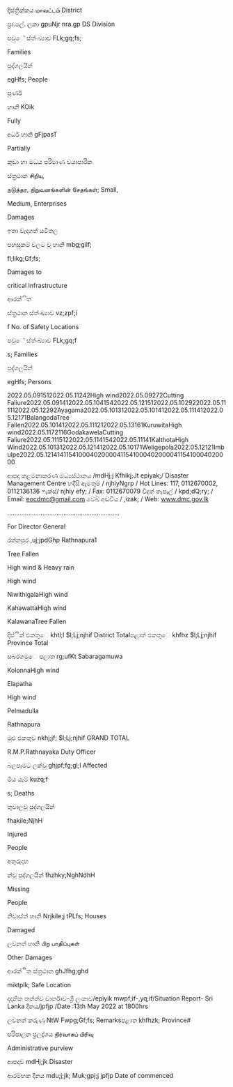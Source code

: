 දිස්ත්‍රික්කය மாவட்டம் District

ප්‍රා.ලේ. ලකා gpuNjr nra.gp DS Division

පවුේ ස්ත්‍ංඛ්‍යාව FLk;gq;fs;

Families

පුද්ගලයින්

egHfs; People

පූර්ණ

හානි KOik

Fully

අර්ධ හානි gFjpasT

Partially

කුඩා හා මධය පරිමාණ වයාපාරික

ස්ත්‍රථාන சிறிய,

நடுத்தர, நிறுவனங்களின் சேதங்கள்; Small,

Medium, Enterprises

Damages

ඉතා වැදගත් යටිතල

පහසුකම් වලට වූ හානි mbg;gilf;

fl;likg;Gf;fs;

Damages to

critical Infrastructure

ආරක්ිත

ස්ත්‍රථාන ස්ත්‍ංඛ්‍යාව vz;zpf;i

f No. of Safety Locations

පවුේ ස්ත්‍ංඛ්‍යාව FLk;gq;f

s; Families

පුද්ගලයින්

egHfs; Persons

2022.05.091512022.05.11242High wind2022.05.09272Cutting Faliure2022.05.091412022.05.1041542022.05.121512022.05.102922022.05.111112022.05.12292Ayagama2022.05.101312022.05.101412022.05.111412022.05.12171BalangodaTree Fallen2022.05.101412022.05.111212022.05.13161KuruwitaHigh wind2022.05.1172116GodakawelaCutting Faliure2022.05.1115122022.05.1141542022.05.11141KalthotaHigh Wind2022.05.101312022.05.121412022.05.10171Weligepola2022.05.12121Imbulpe2022.05.12141411541000402000041154100040200004115410004020000

ආපදා කළමනාකරණ මධ්‍යස්ථානය /mdHj;j Kfhikj;Jt epiyak;/ Disaster Management Centre හදිසි ඇමතුම් / njhiyNgrp / Hot Lines: 117, 0112670002, 0112136136 ෆැක්ස්/ njhiy efy; / Fax: 0112670079 විදුත් තැපැල් / kpd;dQ;ry; / Email: eocdmc@gmail.com වෙබ් අඩවිය / ,izak; / Web: www.dmc.gov.lk

……………………………………………………….

For Director General

රත්නපුර ,uj;jpdGhp Rathnapura1

Tree Fallen

High wind & Heavy rain

High wind

NiwithigalaHigh wind

KahawattaHigh wind

KalawanaTree Fallen

දිස්ික් එකතුෙ khtl;l $l;Lj;njhif District Totalපළාත් ඵකතුෙ khfhz $l;Lj;njhif Province Total

සබරගමුෙ පලාත rg;ufKt Sabaragamuwa

KolonnaHigh wind

Elapatha

High wind

Pelmadulla

Rathnapura

මුළු එකතුව nkhj;jf; $l;Lj;njhif GRAND TOTAL

R.M.P.Rathnayaka Duty Officer

බලපෑමට ලක්වු ghjpf;fg;gl;l Affected

මිය යෑම් kuzq;f

s; Deaths

තුවාලවු පුද්ගලයින්

fhakile;NjhH

Injured

People

අතුරුදහ

න්වූ පුද්ගලයින් fhzhky;NghNdhH

Missing

People

නිවාස්ත්‍ හානි Nrjkile;j tPLfs; Houses

Damaged

ලවනත් හානි பிற பாதிப்புகள்

Other Damages

ආරක්ිත ස්ත්‍රථාන ghJfhg;ghd

miktplk; Safe Location

දදනික තත්ත්ව වාර්තාව-ශ්‍රී ලංකාව/epiyik mwpf;if-,yq;if/Situation Report- Sri Lanka දිනය/jpfjp /Date :13th May 2022 at 1800hrs

ලවනත් කරුණු NtW Fwpg;Gf;fs; Remarksපළාත khfhzk; Province#

පරිපාලන ප්‍රලද්ශය நிர்வாகப் பிரிவு

Administrative purview

ආපදාව mdHj;jk Disaster

ආරම්භක දිනය mdu;j;jk; Muk;gpj;j jpfjp Date of commenced